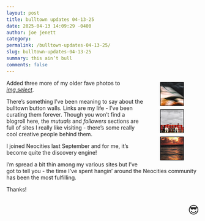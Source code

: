```yaml
---
layout: post
title: bulltown updates 04-13-25
date: 2025-04-13 14:09:29 -0400
author: joe jenett
category: 
permalink: /bulltown-updates-04-13-25/
slug: bulltown-updates-04-13-25
summary: this ain’t bull
comments: false
---
```

<div style="position:relative;float:right;margin:3px;width:136px;text-align:center;clear:both;">
<img src="/images/abstracto-th.jpg" alt="" width="60" style="border:1px solid #000;margin:3px;"><br><img src="/images/playtime-th.jpg" alt="" width="60" style="border:1px solid #000;margin:3px;"><br><img src="/images/skyfire-th.jpg" alt="" width="60" style="border:1px solid #000;margin:3px;">
</div>
Added three more of my older fave photos to <a href="https://bulltown.joejenett.com/img.select/"><em>img.select</em></a>.

<p>
There’s something I’ve been meaning to say about the bulltown button walls. Links are my life - I’ve been curating them forever. Though you won’t find a blogroll here, the <em>mutuals</em> and <em>followers</em> sections are full of sites I really like visiting - there’s some really cool creative people behind them.
</p>
<p>
I joined Neocities last September and for me, it’s become quite the discovery engine!
</p>
<p>
I’m spread a bit thin among my various sites but I’ve got to tell you - the time I’ve spent hangin’ around the Neocities community has been the most fulfilling.
</p>
<p>Thanks!</p>
<p style="font-size:2em;text-align:right;filter: grayscale(80%);">😎</p>
<a href="https://brid.gy/publish/mastodon"></a>